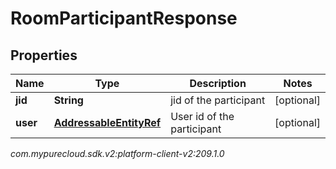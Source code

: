 # RoomParticipantResponse


## Properties

| Name | Type | Description | Notes |
| ------------ | ------------- | ------------- | ------------- |
| **jid** | **String** | jid of the participant |  [optional] |
| **user** | [**AddressableEntityRef**](AddressableEntityRef) | User id of the participant |  [optional] |




_com.mypurecloud.sdk.v2:platform-client-v2:209.1.0_
